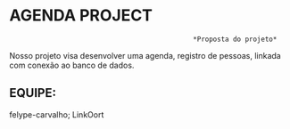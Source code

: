 <h1> AGENDA PROJECT </h1>

                                                  *Proposta do projeto*

Nosso projeto visa desenvolver uma agenda, registro de pessoas, linkada com conexão ao banco de dados.

<h2> EQUIPE: </h2> felype-carvalho; LinkOort
